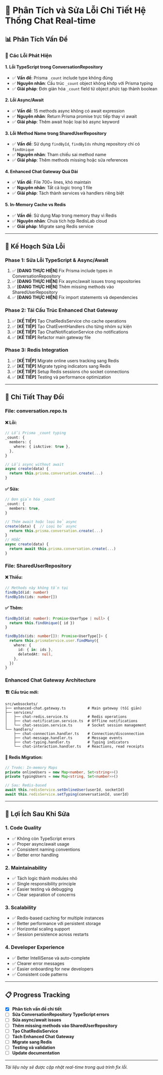 # 🔧 Phân Tích và Sửa Lỗi Chi Tiết Hệ Thống Chat Real-time

## 📊 Phân Tích Vấn Đề

### 🚨 Các Lỗi Phát Hiện

#### 1. **Lỗi TypeScript trong ConversationRepository**

- ✅ **Vấn đề**: Prisma `_count` include type không đúng
- ✅ **Nguyên nhân**: Cấu trúc `_count` object không khớp với Prisma typing
- ✅ **Giải pháp**: Đơn giản hóa `_count` field từ object phức tạp thành boolean

#### 2. **Lỗi Async/Await**

- ✅ **Vấn đề**: 15 methods async không có await expression
- ✅ **Nguyên nhân**: Return Prisma promise trực tiếp thay vì await
- ✅ **Giải pháp**: Thêm await hoặc loại bỏ async keyword

#### 3. **Lỗi Method Name trong SharedUserRepository**

- ✅ **Vấn đề**: Sử dụng `findById`, `findByIds` nhưng repository chỉ có `findUnique`
- ✅ **Nguyên nhân**: Tham chiếu sai method name
- ✅ **Giải pháp**: Thêm methods missing hoặc sửa references

#### 4. **Enhanced Chat Gateway Quá Dài**

- ✅ **Vấn đề**: File 700+ lines, khó maintain
- ✅ **Nguyên nhân**: Tất cả logic trong 1 file
- ✅ **Giải pháp**: Tách thành services và handlers riêng biệt

#### 5. **In-Memory Cache vs Redis**

- ✅ **Vấn đề**: Sử dụng Map trong memory thay vì Redis
- ✅ **Nguyên nhân**: Chưa tích hợp RedisLab cloud
- ✅ **Giải pháp**: Migrate sang Redis service

---

## 🔧 Kế Hoạch Sửa Lỗi

### **Phase 1: Sửa Lỗi TypeScript & Async/Await**

1. ✅ **[ĐANG THỰC HIỆN]** Fix Prisma include types in ConversationRepository
2. ✅ **[ĐANG THỰC HIỆN]** Fix async/await issues trong repositories
3. ✅ **[ĐANG THỰC HIỆN]** Thêm missing methods vào SharedUserRepository
4. ✅ **[ĐANG THỰC HIỆN]** Fix import statements và dependencies

### **Phase 2: Tái Cấu Trúc Enhanced Chat Gateway**

1. ✅ **[KẾ TIẾP]** Tạo ChatRedisService cho cache operations
2. ✅ **[KẾ TIẾP]** Tạo ChatEventHandlers cho từng nhóm sự kiện
3. ✅ **[KẾ TIẾP]** Tạo ChatNotificationService cho notifications
4. ✅ **[KẾ TIẾP]** Refactor main gateway file

### **Phase 3: Redis Integration**

1. ✅ **[KẾ TIẾP]** Migrate online users tracking sang Redis
2. ✅ **[KẾ TIẾP]** Migrate typing indicators sang Redis
3. ✅ **[KẾ TIẾP]** Setup Redis sessions cho socket connections
4. ✅ **[KẾ TIẾP]** Testing và performance optimization

---

## 📝 Chi Tiết Thay Đổi

### **File: conversation.repo.ts**

#### ❌ Lỗi:

```typescript
// Lỗi Prisma _count typing
_count: {
  members: {
    where: { isActive: true },
  },
}

// Lỗi async without await
async create(data) {
  return this.prisma.conversation.create(...)
}
```

#### ✅ Sửa:

```typescript
// Đơn giản hóa _count
_count: {
  members: true,
}

// Thêm await hoặc loại bỏ async
create(data) {  // Loại bỏ async
  return this.prisma.conversation.create(...)
}
// HOẶC
async create(data) {
  return await this.prisma.conversation.create(...)
}
```

### **File: SharedUserRepository**

#### ❌ Thiếu:

```typescript
// Methods này không tồn tại
findById(id: number)
findByIds(ids: number[])
```

#### ✅ Thêm:

```typescript
findById(id: number): Promise<UserType | null> {
  return this.findUnique({ id })
}

findByIds(ids: number[]): Promise<UserType[]> {
  return this.prismaService.user.findMany({
    where: {
      id: { in: ids },
      deletedAt: null,
    },
  })
}
```

### **Enhanced Chat Gateway Architecture**

#### 🏗️ Cấu trúc mới:

```
src/websockets/
├── enhanced-chat.gateway.ts          # Main gateway (tối giản)
├── services/
│   ├── chat-redis.service.ts         # Redis operations
│   ├── chat-notification.service.ts  # Offline notifications
│   └── chat-session.service.ts       # Socket session management
└── handlers/
    ├── chat-connection.handler.ts    # Connection/disconnection
    ├── chat-message.handler.ts       # Message events
    ├── chat-typing.handler.ts        # Typing indicators
    └── chat-interaction.handler.ts   # Reactions, read receipts
```

#### 🔄 Redis Migration:

```typescript
// Trước: In-memory Maps
private onlineUsers = new Map<number, Set<string>>()
private typingUsers = new Map<string, Set<number>>()

// Sau: Redis-based
await this.redisService.setOnlineUser(userId, socketId)
await this.redisService.setTyping(conversationId, userId)
```

---

## 🎯 Lợi Ích Sau Khi Sửa

### **1. Code Quality**

- ✅ Không còn TypeScript errors
- ✅ Proper async/await usage
- ✅ Consistent naming conventions
- ✅ Better error handling

### **2. Maintainability**

- ✅ Tách logic thành modules nhỏ
- ✅ Single responsibility principle
- ✅ Easier testing và debugging
- ✅ Clear separation of concerns

### **3. Scalability**

- ✅ Redis-based caching for multiple instances
- ✅ Better performance với persistent storage
- ✅ Horizontal scaling support
- ✅ Session persistence across restarts

### **4. Developer Experience**

- ✅ Better IntelliSense và auto-complete
- ✅ Clearer error messages
- ✅ Easier onboarding for new developers
- ✅ Consistent code patterns

---

## 📋 Progress Tracking

- [x] **Phân tích vấn đề chi tiết**
- [ ] **Sửa ConversationRepository TypeScript errors**
- [ ] **Sửa async/await issues**
- [ ] **Thêm missing methods vào SharedUserRepository**
- [ ] **Tạo ChatRedisService**
- [ ] **Tách Enhanced Chat Gateway**
- [ ] **Migrate sang Redis**
- [ ] **Testing và validation**
- [ ] **Update documentation**

---

_Tài liệu này sẽ được cập nhật real-time trong quá trình fix lỗi._
